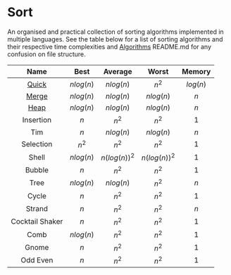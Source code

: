 # Sort

An organised and practical collection of sorting algorithms implemented in multiple languages. See the table below for a list of sorting algorithms and their respective time complexities and [Algorithms](..) README.md for any confusion on file structure.

| Name | Best | Average | Worst | Memory |
|:----:|:----:|:-------:|:-----:| :----: |
| [Quick](quick) | $nlog(n)$ | $nlog(n)$ | $n^2$ | $log(n)$ |
| [Merge](merge) | $nlog(n)$ | $nlog(n)$ | $nlog(n)$ | $n$ |
| [Heap](heap) | $nlog(n)$ | $nlog(n)$ | $nlog(n)$ | $n$ |
| Insertion | $n$ | $n^2$ | $n^2$ | $1$ |
| Tim | $n$ | $nlog(n)$ | $nlog(n)$ | $n$ |
| Selection | $n^2$ | $n^2$ | $n^2$ | $1$ |
| Shell | $nlog(n)$ | $n(log(n))^2$ | $n(log(n))^2$ | $1$ |
| Bubble | $n$ | $n^2$ | $n^2$ | $1$ |
| Tree | $nlog(n)$ | $nlog(n)$ | $n^2$ | $n$ |
| Cycle | $n$ | $n^2$ | $n^2$ | $1$ |
| Strand | $n$ | $n^2$ | $n^2$ | $n$ |
| Cocktail Shaker | $n$ | $n^2$ | $n^2$ | $1$ |
| Comb | $nlog(n)$ | $n^2$ | $n^2$ | $1$ |
| Gnome | $n$ | $n^2$ | $n^2$ | $1$ |
| Odd Even | $n$ | $n^2$ | $n^2$ | $1$ |